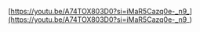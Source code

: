 [https://youtu.be/A74TOX803D0?si=iMaR5Cazq0e-_n9_](https://youtu.be/A74TOX803D0?si=iMaR5Cazq0e-_n9_)